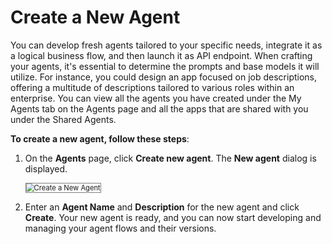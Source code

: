 # Create a New Agent

You can develop fresh agents tailored to your specific needs, integrate it as a logical business flow, and then launch it as API endpoint. When crafting your agents, it's essential to determine the prompts and base models it will utilize. For instance, you could design an app focused on job descriptions, offering a multitude of descriptions tailored to various roles within an enterprise. You can view all the agents you have created under the My Agents tab on the Agents page and all the apps that are shared with you under the Shared Agents.

**To create a new agent, follow these steps**:

1.  On the **Agents** page, click **Create new agent**. The **New agent** dialog is displayed.

    <img src="../images/create-a-new-agent.png" alt="Create a New Agent" title="Create a New Agent" style="border: 1px solid gray; zoom:80%;">

1. Enter an **Agent Name** and **Description** for the new agent and click **Create**. Your new agent is ready, and you can now start developing and managing your agent flows and their versions.